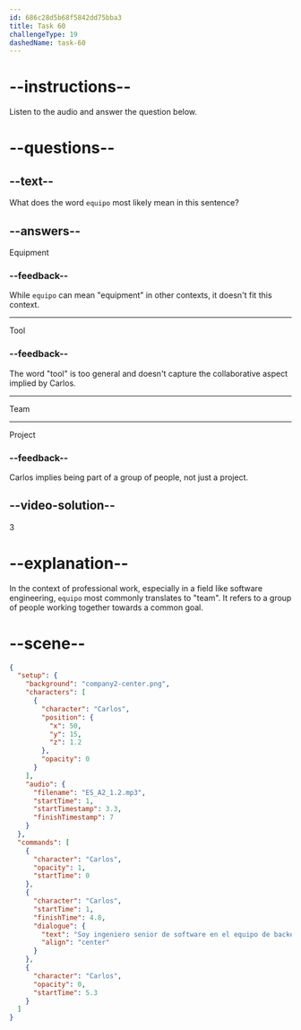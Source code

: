 ```yaml
---
id: 686c28d5b68f5842dd75bba3
title: Task 60
challengeType: 19
dashedName: task-60
---
```


<!-- (Audio) Carlos: Soy ingeniero senior de software en el equipo de backend. -->

# --instructions--

Listen to the audio and answer the question below.

# --questions--

## --text--

What does the word `equipo` most likely mean in this sentence?

## --answers--

Equipment

### --feedback--

While `equipo` can mean "equipment" in other contexts, it doesn't fit this context.

---

Tool

### --feedback--

The word "tool" is too general and doesn't capture the collaborative aspect implied by Carlos.

---

Team

---

Project

### --feedback--

Carlos implies being part of a group of people, not just a project.

## --video-solution--

3

# --explanation--

In the context of professional work, especially in a field like software engineering, `equipo` most commonly translates to "team". It refers to a group of people working together towards a common goal.

# --scene--

```json
{
  "setup": {
    "background": "company2-center.png",
    "characters": [
      {
        "character": "Carlos",
        "position": {
          "x": 50,
          "y": 15,
          "z": 1.2
        },
        "opacity": 0
      }
    ],
    "audio": {
      "filename": "ES_A2_1.2.mp3",
      "startTime": 1,
      "startTimestamp": 3.3,
      "finishTimestamp": 7
    }
  },
  "commands": [
    {
      "character": "Carlos",
      "opacity": 1,
      "startTime": 0
    },
    {
      "character": "Carlos",
      "startTime": 1,
      "finishTime": 4.8,
      "dialogue": {
        "text": "Soy ingeniero senior de software en el equipo de backend.",
        "align": "center"
      }
    },
    {
      "character": "Carlos",
      "opacity": 0,
      "startTime": 5.3
    }
  ]
}
```
